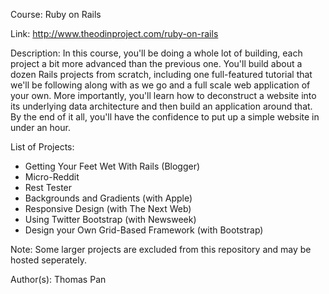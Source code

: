 Course: Ruby on Rails

Link: http://www.theodinproject.com/ruby-on-rails

Description: In this course, you'll be doing a whole lot of building, each project a bit more advanced than the previous one. You'll build about a dozen Rails projects from scratch, including one full-featured tutorial that we'll be following along with as we go and a full scale web application of your own. More importantly, you'll learn how to deconstruct a website into its underlying data architecture and then build an application around that. By the end of it all, you'll have the confidence to put up a simple website in under an hour.

List of Projects:
* Getting Your Feet Wet With Rails (Blogger)
* Micro-Reddit
* Rest Tester
* Backgrounds and Gradients (with Apple)
* Responsive Design (with The Next Web)
* Using Twitter Bootstrap (with Newsweek)
* Design your Own Grid-Based Framework (with Bootstrap)

Note: Some larger projects are excluded from this repository and may be hosted seperately. 

Author(s): Thomas Pan